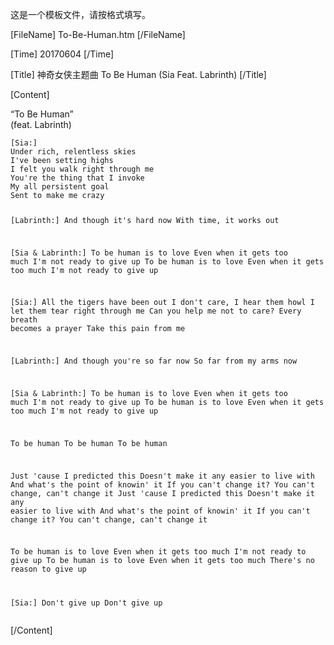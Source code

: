 这是一个模板文件，请按格式填写。

[FileName]
To-Be-Human.htm
[/FileName]

[Time]
20170604
[/Time]

[Title]
神奇女侠主题曲 To Be Human (Sia Feat. Labrinth)
[/Title]

[Content]
<p>“To Be Human”<br />
(feat. Labrinth)</p>
<pre><code>[Sia:]
Under rich, relentless skies
I&#39;ve been setting highs
I felt you walk right through me
You&#39;re the thing that I invoke
My all persistent goal
Sent to make me crazy

[Labrinth:]
And though it&#39;s hard now
With time, it works out

[Sia &amp; Labrinth:]
To be human is to love
Even when it gets too much
I&#39;m not ready to give up
To be human is to love
Even when it gets too much
I&#39;m not ready to give up

[Sia:]
All the tigers have been out
I don&#39;t care, I hear them howl
I let them tear right through me
Can you help me not to care?
Every breath becomes a prayer
Take this pain from me

[Labrinth:]
And though you&#39;re so far now
So far from my arms now

[Sia &amp; Labrinth:]
To be human is to love
Even when it gets too much
I&#39;m not ready to give up
To be human is to love
Even when it gets too much
I&#39;m not ready to give up

To be human
To be human
To be human

Just &#39;cause I predicted this
Doesn&#39;t make it any easier to live with
And what&#39;s the point of knowin&#39; it
If you can&#39;t change it?
You can&#39;t change, can&#39;t change it
Just &#39;cause I predicted this
Doesn&#39;t make it any easier to live with
And what&#39;s the point of knowin&#39; it
If you can&#39;t change it?
You can&#39;t change, can&#39;t change it

To be human is to love
Even when it gets too much
I&#39;m not ready to give up
To be human is to love
Even when it gets too much
There&#39;s no reason to give up

[Sia:]
Don&#39;t give up
Don&#39;t give up</code></pre>
[/Content]
